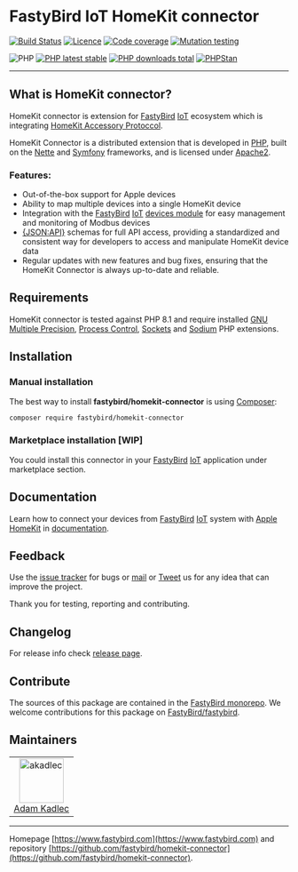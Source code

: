 # FastyBird IoT HomeKit connector

[![Build Status](https://badgen.net/github/checks/FastyBird/homekit-connector/main?cache=300&style=flat-square)](https://github.com/FastyBird/homekit-connector/actions)
[![Licence](https://badgen.net/github/license/FastyBird/homekit-connector?cache=300&style=flat-square)](https://github.com/FastyBird/homekit-connector/blob/main/LICENSE.md)
[![Code coverage](https://badgen.net/coveralls/c/github/FastyBird/homekit-connector?cache=300&style=flat-square)](https://coveralls.io/r/FastyBird/homekit-connector)
[![Mutation testing](https://img.shields.io/endpoint?style=flat-square&url=https%3A%2F%2Fbadge-api.stryker-mutator.io%2Fgithub.com%2FFastyBird%2Fhomekit-connector%2Fmain)](https://dashboard.stryker-mutator.io/reports/github.com/FastyBird/homekit-connector/main)

![PHP](https://badgen.net/packagist/php/FastyBird/homekit-connector?cache=300&style=flat-square)
[![PHP latest stable](https://badgen.net/packagist/v/FastyBird/homekit-connector/latest?cache=300&style=flat-square)](https://packagist.org/packages/FastyBird/homekit-connector)
[![PHP downloads total](https://badgen.net/packagist/dt/FastyBird/homekit-connector?cache=300&style=flat-square)](https://packagist.org/packages/FastyBird/homekit-connector)
[![PHPStan](https://img.shields.io/badge/phpstan-enabled-brightgreen.svg?style=flat-square)](https://github.com/phpstan/phpstan)

***

## What is HomeKit connector?

HomeKit connector is extension for [FastyBird](https://www.fastybird.com) [IoT](https://en.wikipedia.org/wiki/Internet_of_things) ecosystem
which is integrating [HomeKit Accessory Protoccol](https://www.homekit.org).

HomeKit Connector is a distributed extension that is developed in [PHP](https://www.php.net), built on the [Nette](https://nette.org) and [Symfony](https://symfony.com) frameworks,
and is licensed under [Apache2](http://www.apache.org/licenses/LICENSE-2.0).

### Features:

- Out-of-the-box support for Apple devices
- Ability to map multiple devices into a single HomeKit device
- Integration with the [FastyBird](https://www.fastybird.com) [IoT](https://en.wikipedia.org/wiki/Internet_of_things) [devices module](https://github.com/FastyBird/devices-module) for easy management and monitoring of Modbus devices
- [{JSON:API}](https://jsonapi.org/) schemas for full API access, providing a standardized and consistent way for developers to access and manipulate HomeKit device data
- Regular updates with new features and bug fixes, ensuring that the HomeKit Connector is always up-to-date and reliable.

## Requirements

HomeKit connector is tested against PHP 8.1 and require installed [GNU Multiple Precision](https://www.php.net/manual/en/book.gmp.php),
[Process Control](https://www.php.net/manual/en/book.pcntl.php), [Sockets](https://www.php.net/manual/en/book.sockets.php) and
[Sodium](https://www.php.net/manual/en/book.sodium.php) PHP extensions.

## Installation

### Manual installation

The best way to install **fastybird/homekit-connector** is using [Composer](http://getcomposer.org/):

```sh
composer require fastybird/homekit-connector
```

### Marketplace installation [WIP]

You could install this connector in your [FastyBird](https://www.fastybird.com) [IoT](https://en.wikipedia.org/wiki/Internet_of_things)
application under marketplace section.

## Documentation

Learn how to connect your devices from [FastyBird](https://www.fastybird.com) [IoT](https://en.wikipedia.org/wiki/Internet_of_things)
system with [Apple HomeKit]((https://www.homekit.org)) in [documentation](https://github.com/FastyBird/modbus-connector/wiki).

## Feedback

Use the [issue tracker](https://github.com/FastyBird/fastybird/issues) for bugs
or [mail](mailto:code@fastybird.com) or [Tweet](https://twitter.com/fastybird) us for any idea that can improve the
project.

Thank you for testing, reporting and contributing.

## Changelog

For release info check [release page](https://github.com/FastyBird/fastybird/releases).

## Contribute

The sources of this package are contained in the [FastyBird monorepo](https://github.com/FastyBird/fastybird). We welcome contributions for this package on [FastyBird/fastybird](https://github.com/FastyBird/).

## Maintainers

<table>
	<tbody>
		<tr>
			<td align="center">
				<a href="https://github.com/akadlec">
					<img alt="akadlec" width="80" height="80" src="https://avatars3.githubusercontent.com/u/1866672?s=460&amp;v=4" />
				</a>
				<br>
				<a href="https://github.com/akadlec">Adam Kadlec</a>
			</td>
		</tr>
	</tbody>
</table>

***
Homepage [https://www.fastybird.com](https://www.fastybird.com) and
repository [https://github.com/fastybird/homekit-connector](https://github.com/fastybird/homekit-connector).
